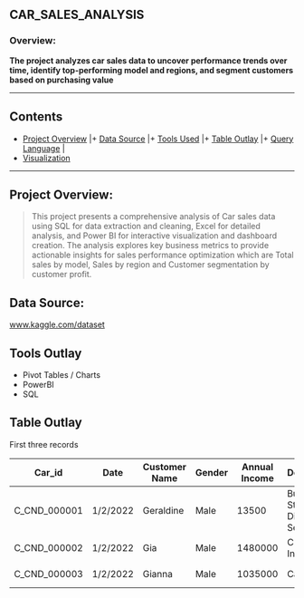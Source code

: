 ## CAR_SALES_ANALYSIS

### Overview:

**The project analyzes car sales data to uncover performance trends over time, identify top-performing model and regions, and segment customers based on purchasing value**

---

## Contents
+ [Project Overview](#Proect-Overview) |+ [Data Source](#Data-Source) |+ [Tools Used](#Tools-Used) |+ [Table Outlay](#Table-Outlay) |+ [Query Language](#Query-Language) |
+ [Visualization](#Visualization)

----
## Project Overview:
>This project presents a comprehensive analysis of Car sales data using SQL for data extraction and cleaning, Excel for detailed analysis, and Power BI for interactive visualization and dashboard creation. The analysis explores key business metrics to provide actionable insights for sales performance optimization which are Total sales by model, Sales by region and Customer segmentation by customer profit.

## Data Source:
www.kaggle.com/dataset

## Tools Outlay
* Pivot Tables / Charts
* PowerBI
* SQL

 ## Table Outlay
 First three records

|Car_id	|Date  |Customer Name	|Gender	|Annual Income	|Dealer_Name	|Company	|Model |Engine	|Transmission	|Color	|Price ($)	|Dealer_No 	|Body Style	|Phone	|Dealer_Region
|-----|-----|-----|-----|-----|-----|-----|-----|-----|-----|-----|-----|-----|-----|-----|-----|
|C_CND_000001|	1/2/2022	|Geraldine	|Male	|13500	|Buddy Storbeck's Diesel Service Inc	|Ford	|Expedition	|DoubleÃ‚Â Overhead Camshaft	|Auto	|Black	|26000	|06457-3834	|SUV	|8264678	|Middletown
|C_CND_000002|	1/2/2022	|Gia	|Male	|1480000	|C & M Motors Inc	|Dodge	|Durango	|DoubleÃ‚Â Overhead Camshaft	|Auto	|Black	|19000	|60504-7114|	SUV	|6848189	|Aurora
|C_CND_000003|	1/2/2022	|Gianna	|Male	|1035000	|Capitol KIA	|Cadillac	|Eldorado	|Overhead Camshaft	|Manual	|Red	|31500	|38701-8047	|Passenger	|7298798	|Greenville

 
